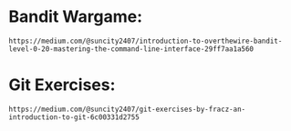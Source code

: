 # Bandit Wargame:
```Link:
https://medium.com/@suncity2407/introduction-to-overthewire-bandit-level-0-20-mastering-the-command-line-interface-29ff7aa1a560
```
# Git Exercises:
```Link:
https://medium.com/@suncity2407/git-exercises-by-fracz-an-introduction-to-git-6c00331d2755
```
